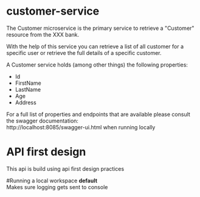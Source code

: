 # customer-service
The Customer  microservice is the primary service to retrieve a "Customer" resource from the XXX bank.

With the help of this service you can retrieve a list of all customer for a specific user or retrieve the full
details of a specific customer.

A Customer service holds (among other things) the following properties:
- Id
- FirstName
- LastName
- Age
- Address

For a full list of properties and endpoints that are available please consult the swagger documentation:   
http://localhost:8085/swagger-ui.html when running locally
# API first design
This api is build using api first design practices

#Running a local workspace
__default__  
Makes sure logging gets sent to console